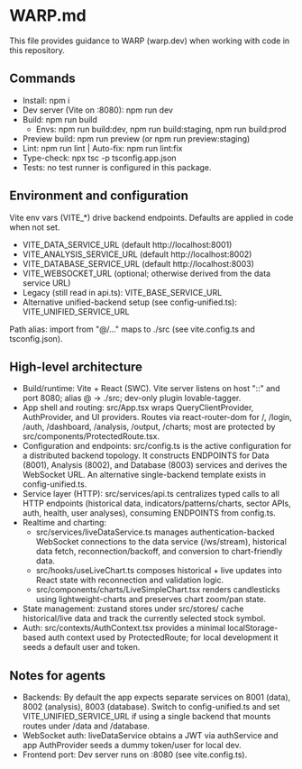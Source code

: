 # WARP.md

This file provides guidance to WARP (warp.dev) when working with code in this repository.

## Commands

- Install: npm i
- Dev server (Vite on :8080): npm run dev
- Build: npm run build
  - Envs: npm run build:dev, npm run build:staging, npm run build:prod
- Preview build: npm run preview (or npm run preview:staging)
- Lint: npm run lint | Auto-fix: npm run lint:fix
- Type-check: npx tsc -p tsconfig.app.json
- Tests: no test runner is configured in this package.

## Environment and configuration

Vite env vars (VITE_*) drive backend endpoints. Defaults are applied in code when not set.
- VITE_DATA_SERVICE_URL (default http://localhost:8001)
- VITE_ANALYSIS_SERVICE_URL (default http://localhost:8002)
- VITE_DATABASE_SERVICE_URL (default http://localhost:8003)
- VITE_WEBSOCKET_URL (optional; otherwise derived from the data service URL)
- Legacy (still read in api.ts): VITE_BASE_SERVICE_URL
- Alternative unified-backend setup (see config-unified.ts): VITE_UNIFIED_SERVICE_URL

Path alias: import from "@/..." maps to ./src (see vite.config.ts and tsconfig.json).

## High-level architecture

- Build/runtime: Vite + React (SWC). Vite server listens on host "::" and port 8080; alias @ -> ./src; dev-only plugin lovable-tagger.
- App shell and routing: src/App.tsx wraps QueryClientProvider, AuthProvider, and UI providers. Routes via react-router-dom for /, /login, /auth, /dashboard, /analysis, /output, /charts; most are protected by src/components/ProtectedRoute.tsx.
- Configuration and endpoints: src/config.ts is the active configuration for a distributed backend topology. It constructs ENDPOINTS for Data (8001), Analysis (8002), and Database (8003) services and derives the WebSocket URL. An alternative single-backend template exists in config-unified.ts.
- Service layer (HTTP): src/services/api.ts centralizes typed calls to all HTTP endpoints (historical data, indicators/patterns/charts, sector APIs, auth, health, user analyses), consuming ENDPOINTS from config.ts.
- Realtime and charting:
  - src/services/liveDataService.ts manages authentication-backed WebSocket connections to the data service (/ws/stream), historical data fetch, reconnection/backoff, and conversion to chart-friendly data.
  - src/hooks/useLiveChart.ts composes historical + live updates into React state with reconnection and validation logic.
  - src/components/charts/LiveSimpleChart.tsx renders candlesticks using lightweight-charts and preserves chart zoom/pan state.
- State management: zustand stores under src/stores/ cache historical/live data and track the currently selected stock symbol.
- Auth: src/contexts/AuthContext.tsx provides a minimal localStorage-based auth context used by ProtectedRoute; for local development it seeds a default user and token.

## Notes for agents

- Backends: By default the app expects separate services on 8001 (data), 8002 (analysis), 8003 (database). Switch to config-unified.ts and set VITE_UNIFIED_SERVICE_URL if using a single backend that mounts routes under /data and /database.
- WebSocket auth: liveDataService obtains a JWT via authService and app AuthProvider seeds a dummy token/user for local dev.
- Frontend port: Dev server runs on :8080 (see vite.config.ts).